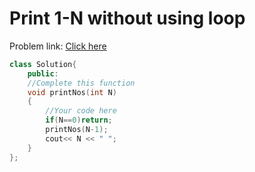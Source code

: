 # Print 1-N without using loop

Problem link: [Click here](https://www.geeksforgeeks.org/problems/print-1-to-n-without-using-loops-1587115620/1?page=1&difficulty=School&sortBy=submissions)

```cpp
class Solution{
    public:
    //Complete this function
    void printNos(int N)
    {
        //Your code here
        if(N==0)return;
        printNos(N-1);
        cout<< N << " ";
    }
};
```
